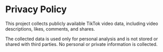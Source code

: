 # Privacy Policy
This project collects publicly available TikTok video data, including video descriptions, likes, comments, and shares.

The collected data is used only for personal analysis and is not stored or shared with third parties.
No personal or private information is collected.
